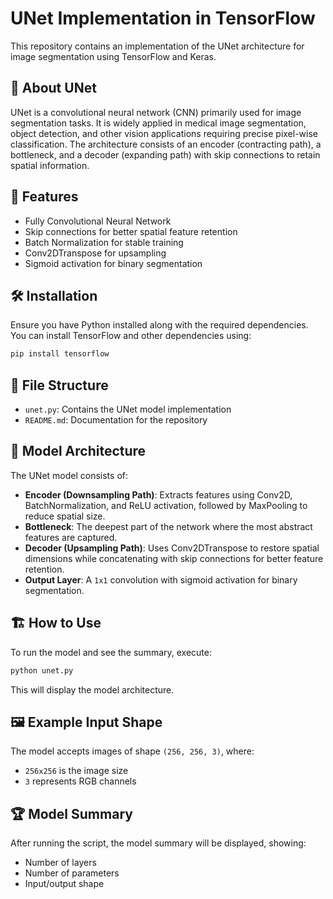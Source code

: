 # UNet Implementation in TensorFlow

This repository contains an implementation of the UNet architecture for image segmentation using TensorFlow and Keras.

## 📌 About UNet

UNet is a convolutional neural network (CNN) primarily used for image segmentation tasks. It is widely applied in medical image segmentation, object detection, and other vision applications requiring precise pixel-wise classification. The architecture consists of an encoder (contracting path), a bottleneck, and a decoder (expanding path) with skip connections to retain spatial information.

## 🚀 Features
- Fully Convolutional Neural Network
- Skip connections for better spatial feature retention
- Batch Normalization for stable training
- Conv2DTranspose for upsampling
- Sigmoid activation for binary segmentation

## 🛠️ Installation
Ensure you have Python installed along with the required dependencies. You can install TensorFlow and other dependencies using:

```sh
pip install tensorflow
```

## 📂 File Structure
- `unet.py`: Contains the UNet model implementation
- `README.md`: Documentation for the repository

## 📜 Model Architecture
The UNet model consists of:
- **Encoder (Downsampling Path)**: Extracts features using Conv2D, BatchNormalization, and ReLU activation, followed by MaxPooling to reduce spatial size.
- **Bottleneck**: The deepest part of the network where the most abstract features are captured.
- **Decoder (Upsampling Path)**: Uses Conv2DTranspose to restore spatial dimensions while concatenating with skip connections for better feature retention.
- **Output Layer**: A `1x1` convolution with sigmoid activation for binary segmentation.

## 🏗️ How to Use
To run the model and see the summary, execute:

```sh
python unet.py
```

This will display the model architecture.

## 🖼️ Example Input Shape
The model accepts images of shape `(256, 256, 3)`, where:
- `256x256` is the image size
- `3` represents RGB channels

## 🏆 Model Summary
After running the script, the model summary will be displayed, showing:
- Number of layers
- Number of parameters
- Input/output shape

